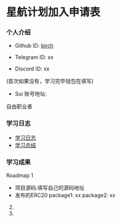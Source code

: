 # 星航计划加入申请表

### 个人介绍

* Github ID: [birch](https://github.com/cnwzhu)

* Telegram ID: xx

* Discord ID: xx

(首次如果没有，学习完毕钱包在填写)
* Sui 账号地址:  

自由职业者

### 学习日志

- [学习日志](journal.md)
- [学习总结](summary.md)

### 学习成果

Roadmap  1  
- 项目源码:填写自己的源码地址
- 发布的ERC20
package1: xx
package2: xx


2.


3. 

